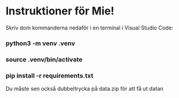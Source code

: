 
# Instruktioner för Mie!

Skriv dom kommanderna nedaför i en terminal i Visual Studio Code:


### python3 -m venv .venv


### source .venv/bin/activate      


### pip install -r requirements.txt


Du måste sen också dubbeltrycka på data.zip för att få ut datan